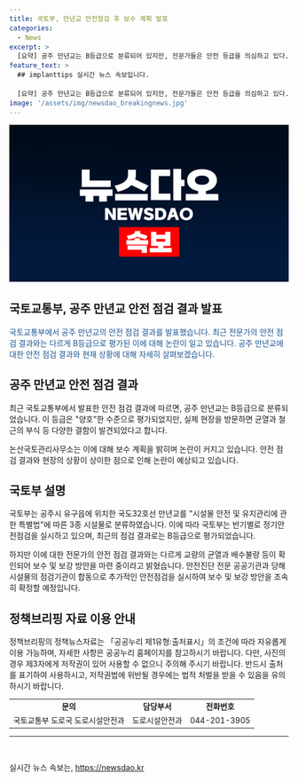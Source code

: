 ```yaml
---
title: 국토부, 만년교 안전점검 후 보수 계획 발표
categories:
  - News
excerpt: >
  [요약] 공주 만년교는 B등급으로 분류되어 있지만, 전문가들은 안전 등급을 의심하고 있다. 최근에는 교량의 균열과 배수불량이 확인되어 보수·보강을 진행 중이며, 안전 점검을 위해 전문 기관과 협력하여 추가 조치를 취할 예정이다. 이에 대한 국토교통부의 설명은 논란을 불러일으키고 있다.
feature_text: >
  ## implanttips 실시간 뉴스 속보입니다.

  [요약] 공주 만년교는 B등급으로 분류되어 있지만, 전문가들은 안전 등급을 의심하고 있다. 최근에는 교량의 균열과 배수불량이 확인되어 보수·보강을 진행 중이며, 안전 점검을 위해 전문 기관과 협력하여 추가 조치를 취할 예정이다. 이에 대한 국토교통부의 설명은 논란을 불러일으키고 있다.
image: '/assets/img/newsdao_breakingnews.jpg'
---
```


<p><img src="/assets/img/newsdao_breakingnews.jpg" alt="implanttips 속보" /></p>

<h2>국토교통부, 공주 만년교 안전 점검 결과 발표</h2>

<p data-ke-size="size16"><span style="color: #1a5490;">국토교통부에서 공주 만년교의 안전 점검 결과를 발표했습니다. 최근 전문가의 안전 점검 결과와는 다르게 B등급으로 평가된 이에 대해 논란이 일고 있습니다. 공주 만년교에 대한 안전 점검 결과와 현재 상황에 대해 자세히 살펴보겠습니다.</span></p>

<h2 data-ke-size="size26">공주 만년교 안전 점검 결과</h2>

<p data-ke-size="size16">최근 국토교통부에서 발표한 안전 점검 결과에 따르면, 공주 만년교는 B등급으로 분류되었습니다. 이 등급은 "양호"한 수준으로 평가되었지만, 실제 현장을 방문하면 균열과 철근의 부식 등 다양한 결함이 발견되었다고 합니다. </p>

<p data-ke-size="size16">논산국토관리사무소는 이에 대해 보수 계획을 밝히며 논란이 커지고 있습니다. 안전 점검 결과와 현장의 상황이 상이한 점으로 인해 논란이 예상되고 있습니다.</p>

<h2 data-ke-size="size26">국토부 설명</h2>

<p data-ke-size="size16">국토부는 공주시 유구읍에 위치한 국도32호선 만년교를 "시설물 안전 및 유지관리에 관한 특별법"에 따른 3종 시설물로 분류하였습니다. 이에 따라 국토부는 반기별로 정기안전점검을 실시하고 있으며, 최근의 점검 결과로는 B등급으로 평가되었습니다.</p>

<p data-ke-size="size16">하지만 이에 대한 전문가의 안전 점검 결과와는 다르게 교량의 균열과 배수불량 등이 확인되어 보수 및 보강 방안을 마련 중이라고 밝혔습니다. 안전진단 전문 공공기관과 당해 시설물의 점검기관이 합동으로 추가적인 안전점검을 실시하여 보수 및 보강 방안을 조속히 확정할 예정입니다. </p>

<h2 data-ke-size="size26">정책브리핑 자료 이용 안내</h2>

<p data-ke-size="size16">정책브리핑의 정책뉴스자료는 「공공누리 제1유형:출처표시」의 조건에 따라 자유롭게 이용 가능하며, 자세한 사항은 공공누리 홈페이지를 참고하시기 바랍니다. 다만, 사진의 경우 제3자에게 저작권이 있어 사용할 수 없으니 주의해 주시기 바랍니다. 반드시 출처를 표기하여 사용하시고, 저작권법에 위반될 경우에는 법적 처벌을 받을 수 있음을 유의하시기 바랍니다.</p>

<table>
    <tbody>
        <tr>
            <td style="text-align: center; height: 17px;"><b>문의</b></td>
            <td style="text-align: center; height: 17px;"><b>담당부서</b></td>
            <td style="text-align: center; height: 17px;"><b>전화번호</b></td>
        </tr>
        <tr>
            <td style="text-align: center; height: 17px;">국토교통부 도로국 도로시설안전과</td>
            <td style="text-align: center; height: 17px;">도로시설안전과</td>
            <td style="text-align: center; height: 17px;">044-201-3905</td>
        </tr>
    </tbody>
</table>

<hr>

<p data-ke-size="size16">&nbsp;</p>
실시간 뉴스 속보는, <a href="https://newsdao.kr" rel="dofollow">https://newsdao.kr</a>


